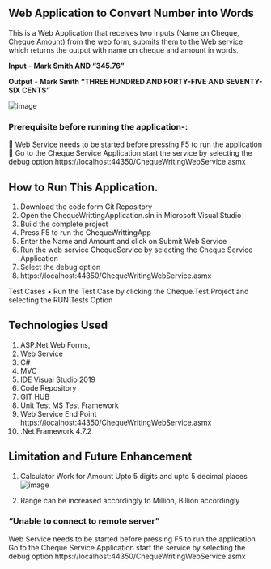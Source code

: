 ##   Web Application to Convert Number into Words

This is a Web Application that receives two inputs (Name on Cheque, Cheque Amount) from the web form, submits them to the Web service which returns the output with name on cheque and amount in words.
 
 **Input**  -     **Mark Smith AND “345.76”**
 
 **Output** -  **Mark Smith  “THREE HUNDRED AND FORTY-FIVE AND SEVENTY-SIX CENTS”**
 
 ![image](https://user-images.githubusercontent.com/95884003/145471350-cc37dffc-dc24-4c5a-ad66-5a9d1fa7f50e.png)

### Prerequisite before running the application-:
	Web Service needs to be started before pressing F5 to run the application
	Go to the Cheque Service Application start the service by selecting the debug option
https://localhost:44350/ChequeWritingWebService.asmx

 


## How to Run This Application.
1.	Download the code form Git Repository
2.	Open the ChequeWrittingApplication.sln in Microsoft Visual Studio
3.	Build the complete project
4.	Press F5 to run the ChequeWrittingApp
5.	Enter the Name and Amount and click on Submit 
Web Service 
1.	Run the web service ChequeService by selecting the Cheque Service Application 
2.	Select the debug option
3.	https://localhost:44350/ChequeWritingWebService.asmx


Test Cases
•	Run the Test Case by clicking the Cheque.Test.Project and selecting the RUN Tests Option

## Technologies Used
1.	ASP.Net Web Forms, 
2.	Web Service
3.	 C# 
4.	MVC 
5.	IDE Visual Studio 2019 
6.	Code Repository 
7.	GIT HUB
8.	 Unit Test MS Test Framework 
9.	Web Service End Point https://localhost:44350/ChequeWritingWebService.asmx 
10.	.Net Framework 4.7.2


## Limitation and Future Enhancement
1.	Calculator Work for Amount Upto 5 digits and upto 5 decimal places
![image](https://user-images.githubusercontent.com/95884003/145472535-786b2c3f-7174-4b29-aa78-653e6fe8e3b0.png)

 

2.	Range can be increased accordingly to Million, Billion accordingly
 
 
 
 

	
### “Unable to connect to remote server” 
Web Service needs to be started before pressing F5 to run the application
Go to the Cheque Service Application start the service by selecting the debug option
https://localhost:44350/ChequeWritingWebService.asmx





